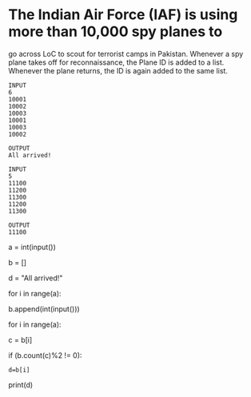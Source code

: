 # The Indian Air Force (IAF)  is using more than 10,000 spy planes to  
go across LoC to scout for terrorist camps in Pakistan. Whenever a spy   
plane takes off for reconnaissance, the Plane ID is added to a list.  
Whenever the plane returns, the ID is again added to the same list. 

```
INPUT
6
10001
10002
10003
10001
10003
10002

OUTPUT
All arrived!

INPUT
5
11100
11200
11300
11200
11300

OUTPUT
11100
```
a = int(input())

b = []

d = "All arrived!"

for i in range(a):

  b.append(int(input()))
  
for i in range(a):

  c = b[i]
  
  if (b.count(c)%2 != 0):
  
    d=b[i]
    
print(d)
